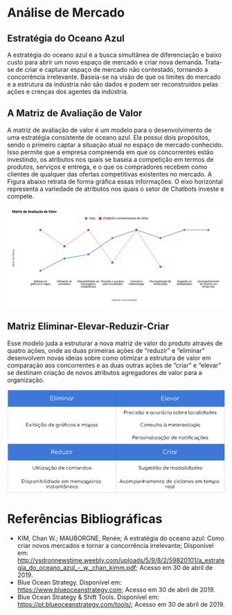 # Análise de Mercado

## Estratégia do Oceano Azul

A estratégia do oceano azul é a busca simultânea de diferenciação e baixo custo para abrir um novo espaço de mercado e criar nova demanda. Trata-se de criar e capturar espaço de mercado não contestado, tornando a concorrência irrelevante. Baseia-se na visão de que os limites do mercado e a estrutura da indústria não são dados e podem ser reconstruídos pelas ações e crenças dos agentes da indústria.


## A Matriz de Avaliação de Valor

A matriz de avaliação de valor é um modelo para o desenvolvimento de uma estratégia consistente de oceano azul. Ela possui dois propósitos, sendo o primeiro captar a situação atual no espaço de mercado conhecido. Isso permite que a empresa compreenda em que os concorrentes estão investindo, os atributos nos quais se baseia a competição em termos de produtos, serviços e entrega, e o que os compradores recebem como clientes de qualquer das ofertas competitivas existentes no mercado. A Figura abaixo retrata de forma gráfica essas informações. O eixo horizontal representa a variedade de atributos nos
quais o setor de Chatbots investe e compete.

![](../assets/imgs/ocean/mav.png)


## Matriz Eliminar-Elevar-Reduzir-Criar

Esse modelo juda a estruturar a nova matriz de valor do produto através de quatro ações, onde as duas primeiras ações de “reduzir” e “eliminar” desenvolvem novas ideias sobre como otimizar a estrutura de valor em comparação aos concorrentes e as duas outras ações de “criar” e “elevar” se destinam criação de novos atributos agregadores de valor para a organização.

![](../assets/imgs/ocean/eliminar_elevar.png)



# Referências Bibliográficas 

- KIM, Chan W.; MAUBORGNE, Renée; A estratégia do oceano azul: Como criar novos mercados e tornar a concorrência irrelevante; Disponível em: <http://ysdronnewstime.weebly.com/uploads/5/9/8/2/59820101/a_estrategia_do_oceano_azul_-_w._chan_kimm.pdf>; Acesso em 30 de abril de 2019.
- Blue Ocean Strategy. Disponível em: <https://www.blueoceanstrategy.com>; Acesso em 30 de abril de 2019. 
- Blue Ocean Strategy & Shift Tools. Disponível em: <https://pt.blueoceanstrategy.com/tools/>; Acesso em 30 de abril de 2019. 
